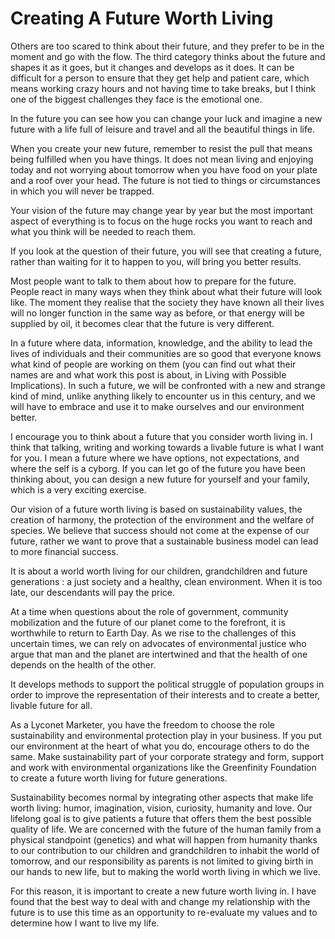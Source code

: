 # Creating A Future Worth Living

Others are too scared to think about their future, and they prefer to be in the moment and go with the flow. The third category thinks about the future and shapes it as it goes, but it changes and develops as it does. It can be difficult for a person to ensure that they get help and patient care, which means working crazy hours and not having time to take breaks, but I think one of the biggest challenges they face is the emotional one.

In the future you can see how you can change your luck and imagine a new future with a life full of leisure and travel and all the beautiful things in life.

When you create your new future, remember to resist the pull that means being fulfilled when you have things. It does not mean living and enjoying today and not worrying about tomorrow when you have food on your plate and a roof over your head. The future is not tied to things or circumstances in which you will never be trapped.

Your vision of the future may change year by year but the most important aspect of everything is to focus on the huge rocks you want to reach and what you think will be needed to reach them.

If you look at the question of their future, you will see that creating a future, rather than waiting for it to happen to you, will bring you better results.

Most people want to talk to them about how to prepare for the future. People react in many ways when they think about what their future will look like. The moment they realise that the society they have known all their lives will no longer function in the same way as before, or that energy will be supplied by oil, it becomes clear that the future is very different.

In a future where data, information, knowledge, and the ability to lead the lives of individuals and their communities are so good that everyone knows what kind of people are working on them (you can find out what their names are and what work this post is about, in Living with Possible Implications). In such a future, we will be confronted with a new and strange kind of mind, unlike anything likely to encounter us in this century, and we will have to embrace and use it to make ourselves and our environment better.

I encourage you to think about a future that you consider worth living in. I think that talking, writing and working towards a livable future is what I want for you. I mean a future where we have options, not expectations, and where the self is a cyborg. If you can let go of the future you have been thinking about, you can design a new future for yourself and your family, which is a very exciting exercise.

Our vision of a future worth living is based on sustainability values, the creation of harmony, the protection of the environment and the welfare of species. We believe that success should not come at the expense of our future, rather we want to prove that a sustainable business model can lead to more financial success.

It is about a world worth living for our children, grandchildren and future generations : a just society and a healthy, clean environment. When it is too late, our descendants will pay the price.

At a time when questions about the role of government, community mobilization and the future of our planet come to the forefront, it is worthwhile to return to Earth Day. As we rise to the challenges of this uncertain times, we can rely on advocates of environmental justice who argue that man and the planet are intertwined and that the health of one depends on the health of the other.

It develops methods to support the political struggle of population groups in order to improve the representation of their interests and to create a better, livable future for all.

As a Lyconet Marketer, you have the freedom to choose the role sustainability and environmental protection play in your business. If you put our environment at the heart of what you do, encourage others to do the same. Make sustainability part of your corporate strategy and form, support and work with environmental organizations like the Greenfinity Foundation to create a future worth living for future generations.

Sustainability becomes normal by integrating other aspects that make life worth living: humor, imagination, vision, curiosity, humanity and love. Our lifelong goal is to give patients a future that offers them the best possible quality of life. We are concerned with the future of the human family from a physical standpoint (genetics) and what will happen from humanity thanks to our contribution to our children and grandchildren to inhabit the world of tomorrow, and our responsibility as parents is not limited to giving birth in our hands to new life, but to making the world worth living in which we live.

For this reason, it is important to create a new future worth living in. I have found that the best way to deal with and change my relationship with the future is to use this time as an opportunity to re-evaluate my values and to determine how I want to live my life.
